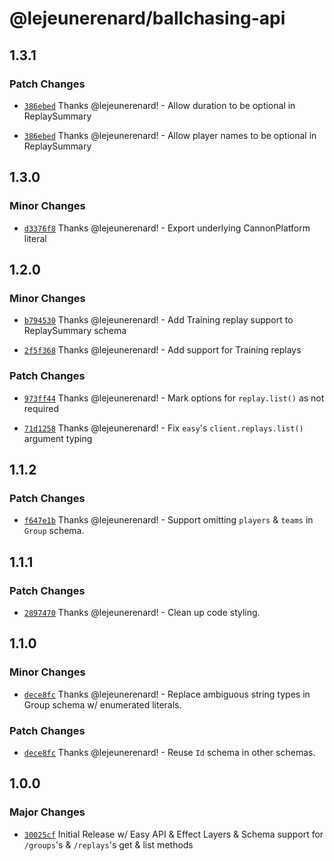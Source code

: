 # @lejeunerenard/ballchasing-api

## 1.3.1

### Patch Changes

- [`386ebed`](https://github.com/lejeunerenard/ballchasing-api/commit/386ebedf23208c96a833dd5196761dd28e4555b7) Thanks @lejeunerenard! - Allow duration to be optional in ReplaySummary

- [`386ebed`](https://github.com/lejeunerenard/ballchasing-api/commit/386ebedf23208c96a833dd5196761dd28e4555b7) Thanks @lejeunerenard! - Allow player names to be optional in ReplaySummary

## 1.3.0

### Minor Changes

- [`d3376f8`](https://github.com/lejeunerenard/ballchasing-api/commit/d3376f839cac4454454d39bdb184fea6847ecf89) Thanks @lejeunerenard! - Export underlying CannonPlatform literal

## 1.2.0

### Minor Changes

- [`b794530`](https://github.com/lejeunerenard/ballchasing-api/commit/b794530db67ac22634860f648f57df7dae6ff736) Thanks @lejeunerenard! - Add Training replay support to ReplaySummary schema

- [`2f5f368`](https://github.com/lejeunerenard/ballchasing-api/commit/2f5f368f915bf603dd16718bc141b08e49e99b91) Thanks @lejeunerenard! - Add support for Training replays

### Patch Changes

- [`973ff44`](https://github.com/lejeunerenard/ballchasing-api/commit/973ff44b555a18364bce6a9f4da741a6c6336110) Thanks @lejeunerenard! - Mark options for `replay.list()` as not required

- [`71d1258`](https://github.com/lejeunerenard/ballchasing-api/commit/71d125850ca1d4d9f4e77027f41b574e765b5377) Thanks @lejeunerenard! - Fix `easy`'s `client.replays.list()` argument typing

## 1.1.2

### Patch Changes

- [`f647e1b`](https://github.com/lejeunerenard/ballchasing-api/commit/f647e1ba634e7936f94676899171863812a93570) Thanks @lejeunerenard! - Support omitting `players` & `teams` in `Group` schema.

## 1.1.1

### Patch Changes

- [`2897470`](https://github.com/lejeunerenard/ballchasing-api/commit/2897470af9739d606c794b799bff4e5597b5e408) Thanks @lejeunerenard! - Clean up code styling.

## 1.1.0

### Minor Changes

- [`dece8fc`](https://github.com/lejeunerenard/ballchasing-api/commit/dece8fc933c34f3ff3ce6bc545b7c1965e6f7d08) Thanks @lejeunerenard! - Replace ambiguous string types in Group schema w/ enumerated literals.

### Patch Changes

- [`dece8fc`](https://github.com/lejeunerenard/ballchasing-api/commit/dece8fc933c34f3ff3ce6bc545b7c1965e6f7d08) Thanks @lejeunerenard! - Reuse `Id` schema in other schemas.

## 1.0.0

### Major Changes

- [`30025cf`](https://github.com/lejeunerenard/ballchasing-api/commit/30025cfbb2587426b4c1e9c6501e4ef6ae7fc96b) Initial Release w/ Easy API & Effect Layers & Schema support for `/groups`'s & `/replays`'s get & list methods
